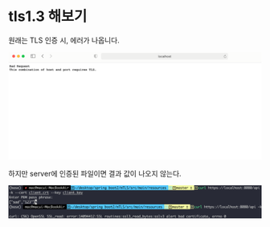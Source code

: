 # tls1.3 해보기

원래는 TLS 인증 시, 에러가 나옵니다.

![에러](./resources/TLS%20error.png)

하지만 server에 인증된 파일이면 결과 값이 나오지 않는다.

![curl](./resources/console.png)